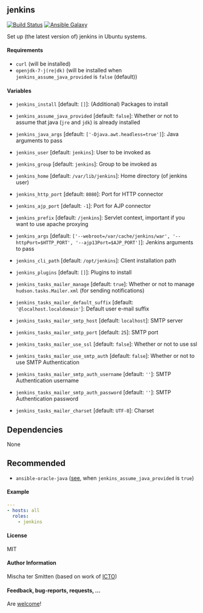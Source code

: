 ## jenkins

[![Build Status](https://travis-ci.org/Oefenweb/ansible-jenkins.svg?branch=master)](https://travis-ci.org/Oefenweb/ansible-jenkins) [![Ansible Galaxy](http://img.shields.io/badge/ansible--galaxy-jenkins-blue.svg)](https://galaxy.ansible.com/list#/roles/3147)

Set up (the latest version of) jenkins in Ubuntu systems.

#### Requirements

* `curl` (will be installed)
* `openjdk-7-j(re|dk)` (will be installed when `jenkins_assume_java_provided` is `false` (default))

#### Variables

* `jenkins_install` [default: `[]`]: (Additional) Packages to install

* `jenkins_assume_java_provided` [default: `false`]: Whether or not to assume that java (`jre` and `jdk`) is already installed

* `jenkins_java_args` [default: `['-Djava.awt.headless=true']`]: Java arguments to pass
* `jenkins_user` [default: `jenkins`]: User to be invoked as
* `jenkins_group` [default: `jenkins`]: Group to be invoked as
* `jenkins_home` [default: `/var/lib/jenkins`]: Home directory (of jenkins user)
* `jenkins_http_port` [default: `8080`]: Port for HTTP connector
* `jenkins_ajp_port` [default: `-1`]: Port for AJP connector
* `jenkins_prefix` [default: `/jenkins`]: Servlet context, important if you want to use apache proxying
* `jenkins_args` [default: `['--webroot=/var/cache/jenkins/war', '--httpPort=$HTTP_PORT', '--ajp13Port=$AJP_PORT']`]: Jenkins arguments to pass

* `jenkins_cli_path` [default: `/opt/jenkins`]: Client installation path

* `jenkins_plugins` [default: `[]`]: Plugins to install

* `jenkins_tasks_mailer_manage` [default: `true`]: Whether or not to manage `hudson.tasks.Mailer.xml` (for sending notifications)
* `jenkins_tasks_mailer_default_suffix` [default: `'@localhost.localdomain'`]: Default user e-mail suffix
* `jenkins_tasks_mailer_smtp_host` [default: `localhost`]: SMTP server
* `jenkins_tasks_mailer_smtp_port` [default: `25`]: SMTP port
* `jenkins_tasks_mailer_use_ssl` [default: `false`]: Whether or not to use ssl
* `jenkins_tasks_mailer_use_smtp_auth` [default: `false`]: Whether or not to use SMTP Authentication
* `jenkins_tasks_mailer_smtp_auth_username` [default: `''`]: SMTP Authentication username
* `jenkins_tasks_mailer_smtp_auth_password` [default: `''`]: SMTP Authentication password
* `jenkins_tasks_mailer_charset` [default: `UTF-8`]: Charset

## Dependencies

None

## Recommended

* `ansible-oracle-java` ([see](https://github.com/Oefenweb/ansible-oracle-java), when `jenkins_assume_java_provided` is `true`)

#### Example

```yaml
---
- hosts: all
  roles:
    - jenkins
```

#### License

MIT

#### Author Information

Mischa ter Smitten (based on work of [ICTO](https://github.com/ICTO/ansible-jenkins))

#### Feedback, bug-reports, requests, ...

Are [welcome](https://github.com/Oefenweb/ansible-jenkins/issues)!
